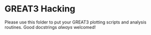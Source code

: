 GREAT3 Hacking
==============

Please use this folder to put your GREAT3 plotting scripts and analysis
routines.  Good docstrings *always* welcomed!

